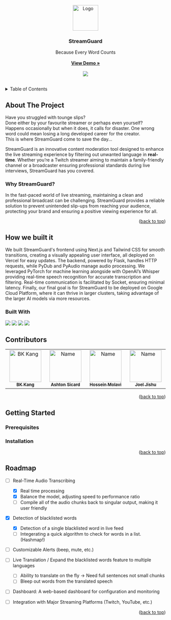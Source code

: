 <!-- PROJECT LOGO -->
<br />
<div align="center">
  <a href="https://github.com/bkctrl/biquadris">
    <img src="https://github.com/user-attachments/assets/fb30e9e2-190f-4956-b198-ff73249fe4ad" alt="Logo" height="80">
  </a>

<h3 align="center">StreamGuard</h3>
  <p align="center">Because Every Word Counts<br/><br/>
    <a href="DEMO LINK, TO BE UPDATED AFTER WE'RE DONE"><strong>View Demo »</strong></a><br /><br />
    <a href="https://devpost.com/software/streamguard"><img src="https://img.shields.io/badge/Devpost-003E54?style=for-the-badge&logo=Devpost&logoColor=white"></a>
    <br />
    <br />
  </p>
</div>


<!-- TABLE OF CONTENTS -->
<details>
  <summary>Table of Contents</summary>
  <ol>
    <li>
      <a href="#about-the-project">About The Project</a>
      <ul>
        <li><a href="#built-with">Built With</a></li>
      </ul>
    </li>
    <li>
      <a href="#getting-started">Getting Started</a>
      <ul>
        <li><a href="#prerequisites">Prerequisites</a></li>
        <li><a href="#installation">Installation</a></li>
      </ul>
    </li>
    <li><a href="#usage">Usage</a></li>
    <li><a href="#roadmap">Roadmap</a></li>
    <li><a href="#acknowledgments">Acknowledgments</a></li>
  </ol>
</details>



<!-- ABOUT THE PROJECT -->
## About The Project
Have you struggled with tounge slips?  
Done either by your favourite streamer or perhaps even yourself?  
Happens occasionally but when it does, it calls for disaster. One wrong word could mean losing a long developed career for the creator.  
This is where StreamGuard come to save the day...  

StreamGuard is an innovative content moderation tool designed to enhance the live streaming experience by filtering out unwanted language in **real-time**. Whether you’re a Twitch streamer aiming to maintain a family-friendly channel or a broadcaster ensuring professional standards during live interviews, StreamGuard has you covered.

### Why StreamGuard?
In the fast-paced world of live streaming, maintaining a clean and professional broadcast can be challenging. StreamGuard provides a reliable solution to prevent unintended slip-ups from reaching your audience, protecting your brand and ensuring a positive viewing experience for all.

<p align="right">(<a href="#readme-top">back to top</a>)</p>

## How we built it
We built StreamGuard's frontend using Next.js and Tailwind CSS for smooth transitions, creating a visually appealing user interface, all deployed on Vercel for easy updates. The backend, powered by Flask, handles HTTP requests, while PyDub and PyAudio manage audio processing. We leveraged PyTorch for machine learning alongside with OpenAI’s Whisper providing real-time speech recognition for accurate transcription and filtering. Real-time communication is facilitated by Socket, ensuring minimal latency. Finally, our final goal is for StreamGuard to be deployed on Google Cloud Platform, where it can thrive in larger clusters, taking advantage of the larger AI models via more resources. 

### Built With
<a href=""><img src="https://img.shields.io/badge/python-3670A0?style=for-the-badge&logo=python&logoColor=ffdd54"></a>
<a href=""><img src="https://img.shields.io/badge/flask-%23000.svg?style=for-the-badge&logo=flask&logoColor=white"></a>
<a href=""><img src="https://img.shields.io/badge/Next-black?style=for-the-badge&logo=next.js&logoColor=white"></a>
<a href=""><img src="https://img.shields.io/badge/typescript-%23007ACC.svg?style=for-the-badge&logo=typescript&logoColor=white"></a>

## Contributors
<table>
  <tbody>
    <tr>
      <td align="center" valign="top" width="14.28%"><a href="https://github.com/bkctrl"><img src="https://avatars.githubusercontent.com/u/112859636?v=4?s=100" width="100px;" alt="BK Kang"/><br /><sub><b>BK Kang</b></sub></a><br /></td>
      <td align="center" valign="top" width="14.28%"><a href="https://github.com/ashsic"><img src="https://avatars.githubusercontent.com/u/99445200?v=4" width="100px;" alt="Name"/><br /><sub><b>Ashton Sicard</b></sub></a><br /></td>
      <td align="center" valign="top" width="14.28%"><a href="https://github.com/hmolavi"><img src="https://avatars.githubusercontent.com/u/75816912?v=4" width="100px;" alt="Name"/><br /><sub><b>
Hossein Molavi
</b></sub></a><br /></td>
      <td align="center" valign="top" width="14.28%"><a href="https://github.com/JackFrostDJ"><img src="https://avatars.githubusercontent.com/u/48857558?v=4" width="100px;" alt="Name"/><br /><sub><b>Joel Jishu
</b></sub></a><br /></td>
    </tr>
  </tbody>
</table>

<p align="right">(<a href="#readme-top">back to top</a>)</p>




<!-- GETTING STARTED -->
## Getting Started


### Prerequisites


### Installation


<p align="right">(<a href="#readme-top">back to top</a>)</p>

<!-- ROADMAP -->
## Roadmap
- [ ] Real-Time Audio Transcribing
  - [X] Real time processing
  - [X] Balance the model, adjusting speed to performance ratio
  - [ ] Compile all of the audio chunks back to singular output, making it user friendly
- [X] Detection of blacklisted words
  - [X] Detection of a single blacklisted word in live feed
  - [ ] Integerating a quick algorithm to check for words in a list. (Hashmap!)
- [ ] Customizable Alerts (beep, mute, etc.)
- [ ] Live Translation / Expand the blacklisted words feature to multiple languages
  - [ ] Ability to translate on the fly -> Need full sentences not small chunks
  - [ ] Bleep out words from the translated speech
- [ ] Dashboard: A web-based dashboard for configuration and monitoring
- [ ] Integration with Major Streaming Platforms (Twitch, YouTube, etc.)


<p align="right">(<a href="#readme-top">back to top</a>)</p>
